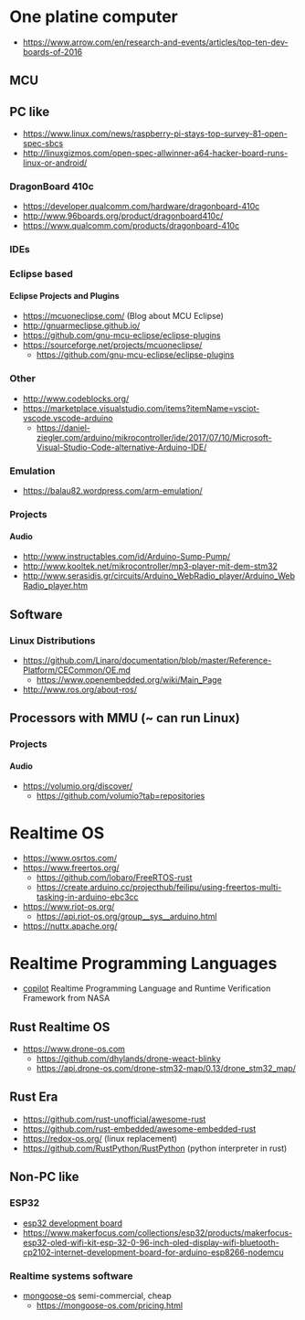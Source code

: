# One platine computer

* https://www.arrow.com/en/research-and-events/articles/top-ten-dev-boards-of-2016

## MCU


## PC like

* https://www.linux.com/news/raspberry-pi-stays-top-survey-81-open-spec-sbcs
* http://linuxgizmos.com/open-spec-allwinner-a64-hacker-board-runs-linux-or-android/

### DragonBoard 410c

* https://developer.qualcomm.com/hardware/dragonboard-410c
* http://www.96boards.org/product/dragonboard410c/
* https://www.qualcomm.com/products/dragonboard-410c

### IDEs

### Eclipse based

#### Eclipse Projects and Plugins

* https://mcuoneclipse.com/ (Blog about MCU Eclipse)
* http://gnuarmeclipse.github.io/
* https://github.com/gnu-mcu-eclipse/eclipse-plugins
* https://sourceforge.net/projects/mcuoneclipse/
  + https://github.com/gnu-mcu-eclipse/eclipse-plugins

### Other

* http://www.codeblocks.org/
* https://marketplace.visualstudio.com/items?itemName=vsciot-vscode.vscode-arduino
  + https://daniel-ziegler.com/arduino/mikrocontroller/ide/2017/07/10/Microsoft-Visual-Studio-Code-alternative-Arduino-IDE/

### Emulation

* https://balau82.wordpress.com/arm-emulation/

### Projects

#### Audio

* http://www.instructables.com/id/Arduino-Sump-Pump/
* http://www.kooltek.net/mikrocontroller/mp3-player-mit-dem-stm32
* http://www.serasidis.gr/circuits/Arduino_WebRadio_player/Arduino_WebRadio_player.htm

## Software

### Linux Distributions

* https://github.com/Linaro/documentation/blob/master/Reference-Platform/CECommon/OE.md
  + https://www.openembedded.org/wiki/Main_Page
* http://www.ros.org/about-ros/

## Processors with MMU (~ can run Linux)

### Projects

#### Audio

* https://volumio.org/discover/
  + https://github.com/volumio?tab=repositories

# Realtime OS

* https://www.osrtos.com/
* https://www.freertos.org/
  + https://github.com/lobaro/FreeRTOS-rust
  + https://create.arduino.cc/projecthub/feilipu/using-freertos-multi-tasking-in-arduino-ebc3cc
* https://www.riot-os.org/
  + https://api.riot-os.org/group__sys__arduino.html
* https://nuttx.apache.org/

# Realtime Programming Languages

* [copilot](https://copilot-language.github.io/)
  Realtime Programming Language and Runtime Verification Framework from NASA

## Rust Realtime OS

* https://www.drone-os.com
  + https://github.com/dhylands/drone-weact-blinky
  + https://api.drone-os.com/drone-stm32-map/0.13/drone_stm32_map/

## Rust Era

* https://github.com/rust-unofficial/awesome-rust
* https://github.com/rust-embedded/awesome-embedded-rust
* https://redox-os.org/ (linux replacement)
* https://github.com/RustPython/RustPython (python interpreter in rust)

## Non-PC like

### ESP32

* [esp32 development board](https://docs.makerfactory.io/development-boards/esp32/)
* https://www.makerfocus.com/collections/esp32/products/makerfocus-esp32-oled-wifi-kit-esp-32-0-96-inch-oled-display-wifi-bluetooth-cp2102-internet-development-board-for-arduino-esp8266-nodemcu

### Realtime systems software

* [mongoose-os](https://mongoose-os.com/mos.html) semi-commercial, cheap
  + https://mongoose-os.com/pricing.html
